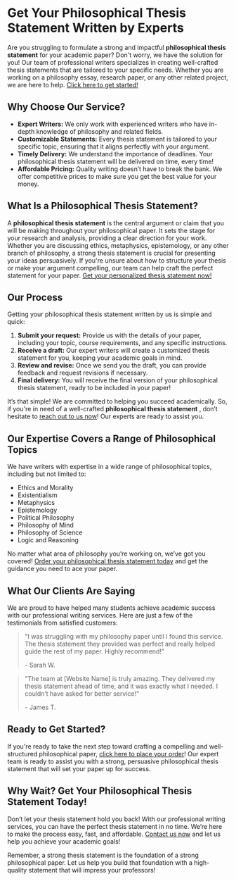 # Get Your Philosophical Thesis Statement Written by Experts

Are you struggling to formulate a strong and impactful **philosophical thesis statement** for your academic paper? Don't worry, we have the solution for you! Our team of professional writers specializes in creating well-crafted thesis statements that are tailored to your specific needs. Whether you are working on a philosophy essay, research paper, or any other related project, we are here to help. [Click here to get started!](https://tinyurl.com/topessay?keyword=philosophical+thesis+statement)

## Why Choose Our Service?

- **Expert Writers:** We only work with experienced writers who have in-depth knowledge of philosophy and related fields.
- **Customizable Statements:** Every thesis statement is tailored to your specific topic, ensuring that it aligns perfectly with your argument.
- **Timely Delivery:** We understand the importance of deadlines. Your philosophical thesis statement will be delivered on time, every time!
- **Affordable Pricing:** Quality writing doesn’t have to break the bank. We offer competitive prices to make sure you get the best value for your money.

## What Is a Philosophical Thesis Statement?

A **philosophical thesis statement** is the central argument or claim that you will be making throughout your philosophical paper. It sets the stage for your research and analysis, providing a clear direction for your work. Whether you are discussing ethics, metaphysics, epistemology, or any other branch of philosophy, a strong thesis statement is crucial for presenting your ideas persuasively. If you're unsure about how to structure your thesis or make your argument compelling, our team can help craft the perfect statement for your paper. [Get your personalized thesis statement now!](https://tinyurl.com/topessay?keyword=philosophical+thesis+statement)

## Our Process

Getting your philosophical thesis statement written by us is simple and quick:

1. **Submit your request:** Provide us with the details of your paper, including your topic, course requirements, and any specific instructions.
2. **Receive a draft:** Our expert writers will create a customized thesis statement for you, keeping your academic goals in mind.
3. **Review and revise:** Once we send you the draft, you can provide feedback and request revisions if necessary.
4. **Final delivery:** You will receive the final version of your philosophical thesis statement, ready to be included in your paper!

It’s that simple! We are committed to helping you succeed academically. So, if you're in need of a well-crafted **philosophical thesis statement** , don’t hesitate to [reach out to us now](https://tinyurl.com/topessay?keyword=philosophical+thesis+statement)! Our experts are ready to assist you.

## Our Expertise Covers a Range of Philosophical Topics

We have writers with expertise in a wide range of philosophical topics, including but not limited to:

- Ethics and Morality
- Existentialism
- Metaphysics
- Epistemology
- Political Philosophy
- Philosophy of Mind
- Philosophy of Science
- Logic and Reasoning

No matter what area of philosophy you’re working on, we’ve got you covered! [Order your philosophical thesis statement today](https://tinyurl.com/topessay?keyword=philosophical+thesis+statement) and get the guidance you need to ace your paper.

## What Our Clients Are Saying

We are proud to have helped many students achieve academic success with our professional writing services. Here are just a few of the testimonials from satisfied customers:

> "I was struggling with my philosophy paper until I found this service. The thesis statement they provided was perfect and really helped guide the rest of my paper. Highly recommend!"
> 
> <footer>- Sarah W.</footer>

> "The team at [Website Name] is truly amazing. They delivered my thesis statement ahead of time, and it was exactly what I needed. I couldn’t have asked for better service!"
> 
> <footer>- James T.</footer>

## Ready to Get Started?

If you're ready to take the next step toward crafting a compelling and well-structured philosophical paper, [click here to place your order](https://tinyurl.com/topessay?keyword=philosophical+thesis+statement)! Our expert team is ready to assist you with a strong, persuasive philosophical thesis statement that will set your paper up for success.

## Why Wait? Get Your Philosophical Thesis Statement Today!

Don’t let your thesis statement hold you back! With our professional writing services, you can have the perfect thesis statement in no time. We’re here to make the process easy, fast, and affordable. [Contact us now](https://tinyurl.com/topessay?keyword=philosophical+thesis+statement) and let us help you achieve your academic goals!

Remember, a strong thesis statement is the foundation of a strong philosophical paper. Let us help you build that foundation with a high-quality statement that will impress your professors!
